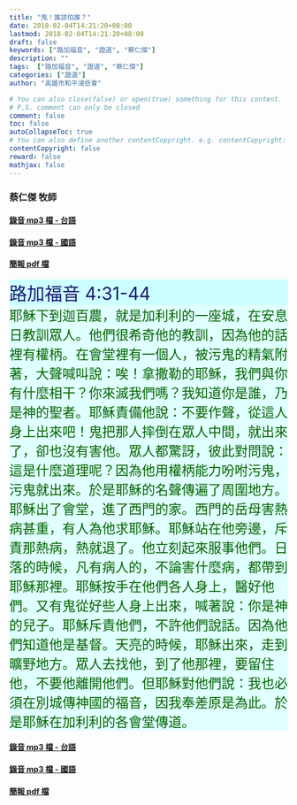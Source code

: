 ```yaml
---
title: "鬼！誰該怕誰？"
date: 2018-02-04T14:21:20+08:00
lastmod: 2018-02-04T14:21:20+08:00
draft: false
keywords: ["路加福音", "證道", "蔡仁傑"]
description: ""
tags:  ["路加福音", "證道", "蔡仁傑"]
categories: ["證道"]
author: "高雄市和平浸信會"

# You can also close(false) or open(true) something for this content.
# P.S. comment can only be closed
comment: false
toc: false
autoCollapseToc: true
# You can also define another contentCopyright. e.g. contentCopyright: "This is another copyright."
contentCopyright: false
reward: false
mathjax: false
---
```


### 蔡仁傑 牧師

#### [錄音 mp3 檔 - 台語](/mp3-s/s20180204t.mp3 "鬼！誰該怕誰？ - 台語")

#### [錄音 mp3 檔 - 國語](/mp3-s/s20180204c.mp3 "鬼！誰該怕誰？ - 國語")

#### [簡報 pdf 檔](/pdf-s/s20180204.pdf "鬼！誰該怕誰？")

<div style="background-color:#CCFFFF"><font size="6", color="#191970">
路加福音 4:31-44
</font>
</div>

<div style="background-color:#E0FFFF"><font size="5", color="#006400">
耶穌下到迦百農，就是加利利的一座城，在安息日教訓眾人。他們很希奇他的教訓，因為他的話裡有權柄。在會堂裡有一個人，被污鬼的精氣附著，大聲喊叫說：唉！拿撒勒的耶穌，我們與你有什麼相干？你來滅我們嗎？我知道你是誰，乃是神的聖者。耶穌責備他說：不要作聲，從這人身上出來吧！鬼把那人摔倒在眾人中間，就出來了，卻也沒有害他。眾人都驚訝，彼此對問說：這是什麼道理呢？因為他用權柄能力吩咐污鬼，污鬼就出來。於是耶穌的名聲傳遍了周圍地方。耶穌出了會堂，進了西門的家。西門的岳母害熱病甚重，有人為他求耶穌。耶穌站在他旁邊，斥責那熱病，熱就退了。他立刻起來服事他們。日落的時候，凡有病人的，不論害什麼病，都帶到耶穌那裡。耶穌按手在他們各人身上，醫好他們。又有鬼從好些人身上出來，喊著說：你是神的兒子。耶穌斥責他們，不許他們說話。因為他們知道他是基督。天亮的時候，耶穌出來，走到曠野地方。眾人去找他，到了他那裡，要留住他，不要他離開他們。但耶穌對他們說：我也必須在別城傳神國的福音，因我奉差原是為此。於是耶穌在加利利的各會堂傳道。
</font>
</div>

#### [錄音 mp3 檔 - 台語](/mp3-s/s20180204t.mp3 "鬼！誰該怕誰？ - 台語")

#### [錄音 mp3 檔 - 國語](/mp3-s/s20180204c.mp3 "鬼！誰該怕誰？ - 國語")

#### [簡報 pdf 檔](/pdf-s/s20180204.pdf "鬼！誰該怕誰？")